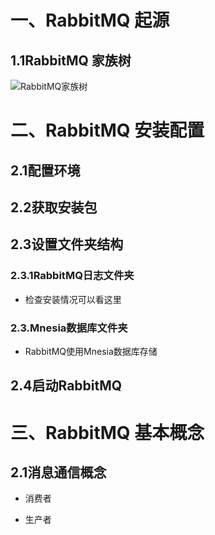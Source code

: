 # 一、RabbitMQ 起源

## 1.1RabbitMQ 家族树

![RabbitMQ家族树](https://cnymw.github.io/go-study/docs/img/mq-RabbitMQ基础/mq-RabbitMQ基础-tree.jpg)

# 二、RabbitMQ 安装配置

## 2.1配置环境
## 2.2获取安装包
## 2.3设置文件夹结构
### 2.3.1RabbitMQ日志文件夹
- 检查安装情况可以看这里
### 2.3.Mnesia数据库文件夹
- RabbitMQ使用Mnesia数据库存储
## 2.4启动RabbitMQ

# 三、RabbitMQ 基本概念

## 2.1消息通信概念
- 消费者

- 生产者
